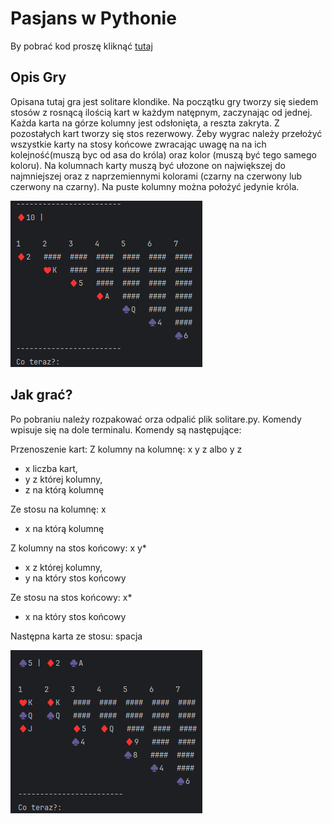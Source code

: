 # Pasjans w Pythonie
By pobrać kod proszę kliknąć [tutaj](https://github.com/klapekm/pasjans/archive/refs/heads/master.zip)
## Opis Gry
Opisana tutaj gra jest solitare klondike.
Na początku gry tworzy się siedem stosów z rosnącą ilością kart w każdym natępnym, zaczynając od jednej. Każda karta na górze kolumny jest odsłonięta, a reszta zakryta.
Z pozostałych kart tworzy się stos rezerwowy. Żeby wygrac należy przełożyć wszystkie karty na stosy końcowe zwracając uwagę na na ich kolejność(muszą byc od asa do króla) oraz kolor (muszą być tego samego koloru).
Na kolumnach karty muszą być ułozone on największej do najmniejszej oraz z naprzemiennymi kolorami (czarny na czerwony lub czerwony na czarny). Na puste kolumny można położyć jedynie króla.

 ![Początek gry](screenshoty/begining_of_the_game.png)

## Jak grać?
Po pobraniu należy rozpakować orza odpalić plik solitare.py. Komendy wpisuje się na dole terminalu. Komendy są następujące:

Przenoszenie kart:
Z kolumny na kolumnę: x y z albo y z
- x liczba kart,
- y z której kolumny,
- z na którą kolumnę

Ze stosu na kolumnę: x
- x na którą kolumnę

Z kolumny na stos końcowy: x y*
- x z której kolumny,
- y na który stos końcowy

Ze stosu na stos końcowy: x*
- x na który stos końcowy

Następna karta ze stosu: spacja

 ![Podczas gry](screenshoty/podczas_gry.png)
